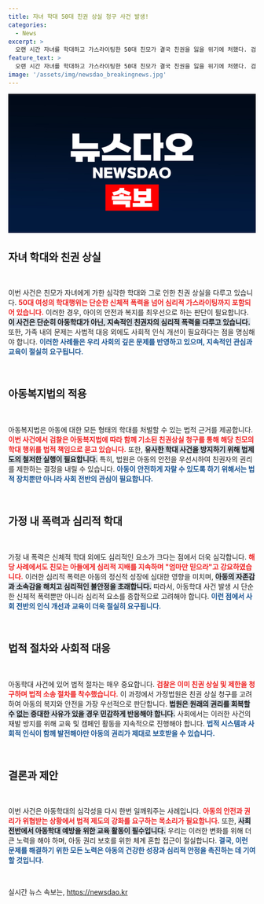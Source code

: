 ```yaml
---
title: 자녀 학대 50대 친권 상실 청구 사건 발생!
categories:
  - News
excerpt: >
  오랜 시간 자녀를 학대하고 가스라이팅한 50대 친모가 결국 친권을 잃을 위기에 처했다. 검찰의 충격적인 수사 결과가 드러나며 그녀의 폐쇄적인 양육 환경과 심각한 폭력이 밝혀졌다. 클릭해 자세한 이야기를 확인하세요!
feature_text: >
  오랜 시간 자녀를 학대하고 가스라이팅한 50대 친모가 결국 친권을 잃을 위기에 처했다. 검찰의 충격적인 수사 결과가 드러나며 그녀의 폐쇄적인 양육 환경과 심각한 폭력이 밝혀졌다. 클릭해 자세한 이야기를 확인하세요!
image: '/assets/img/newsdao_breakingnews.jpg'
---
```


<p><img src="/assets/img/newsdao_breakingnews.jpg" alt="ontimetimes 속보" /></p>

<h2 data-ke-size="size26">자녀 학대와 친권 상실</h2>

<p data-ke-size="size16">&nbsp;</p>

<p>이번 사건은 친모가 자녀에게 가한 심각한 학대와 그로 인한 친권 상실을 다루고 있습니다. <b><span style="color: #ee2323;">50대 여성의 학대행위는 단순한 신체적 폭력을 넘어 심리적 가스라이팅까지 포함되어 있습니다.</span></b> 이러한 경우, 아이의 안전과 복지를 최우선으로 하는 판단이 필요합니다. <b><span style="background-color: #21538527;">이 사건은 단순히 아동학대가 아닌, 지속적인 친권자의 심리적 폭력을 다루고 있습니다.</span></b> 또한, 가족 내의 문제는 사법적 대응 외에도 사회적 인식 개선이 필요하다는 점을 명심해야 합니다. <b><span style="color: #1a5490;">이러한 사례들은 우리 사회의 깊은 문제를 반영하고 있으며, 지속적인 관심과 교육이 절실히 요구됩니다.</span></b></p>

<p data-ke-size="size16">&nbsp;</p>

<h2 data-ke-size="size26">아동복지법의 적용</h2>

<p data-ke-size="size16">&nbsp;</p>

<p>아동복지법은 아동에 대한 모든 형태의 학대를 처벌할 수 있는 법적 근거를 제공합니다. <b><span style="color: #ee2323;">이번 사건에서 검찰은 아동복지법에 따라 함께 기소된 친권상실 청구를 통해 해당 친모의 학대 행위를 법적 책임으로 묻고 있습니다.</span></b> 또한, <b><span style="background-color: #21538527;">유사한 학대 사건을 방지하기 위해 법제도의 철저한 실행이 필요합니다.</span></b> 특히, 법원은 아동의 안전을 우선시하여 친권자의 권리를 제한하는 결정을 내릴 수 있습니다. <b><span style="color: #1a5490;">아동이 안전하게 자랄 수 있도록 하기 위해서는 법적 장치뿐만 아니라 사회 전반의 관심이 필요합니다.</span></b></p>

<p data-ke-size="size16">&nbsp;</p>

<h2 data-ke-size="size26">가정 내 폭력과 심리적 학대</h2>

<p data-ke-size="size16">&nbsp;</p>

<p>가정 내 폭력은 신체적 학대 외에도 심리적인 요소가 크다는 점에서 더욱 심각합니다. <b><span style="color: #ee2323;">해당 사례에서도 친모는 아들에게 심리적 지배를 지속하며 "엄마만 믿으라"고 강요하였습니다.</span></b> 이러한 심리적 폭력은 아동의 정신적 성장에 심대한 영향을 미치며, <b><span style="background-color: #21538527;">아동의 자존감과 소속감을 해치고 심리적인 불안정을 초래합니다.</span></b> 따라서, 아동학대 사건 발생 시 단순한 신체적 폭력뿐만 아니라 심리적 요소를 종합적으로 고려해야 합니다. <b><span style="color: #1a5490;">이런 점에서 사회 전반의 인식 개선과 교육이 더욱 절실히 요구됩니다.</span></b></p>

<p data-ke-size="size16">&nbsp;</p>

<h2 data-ke-size="size26">법적 절차와 사회적 대응</h2>

<p data-ke-size="size16">&nbsp;</p>

<p>아동학대 사건에 있어 법적 절차는 매우 중요합니다. <b><span style="color: #ee2323;">검찰은 이미 친권 상실 및 제한을 청구하며 법적 소송 절차를 착수했습니다.</span></b> 이 과정에서 가정법원은 친권 상실 청구를 고려하여 아동의 복지와 안전을 가장 우선적으로 판단합니다. <b><span style="background-color: #21538527;">법원은 원래의 권리를 회복할 수 없는 중대한 사유가 있을 경우 민감하게 반응해야 합니다.</span></b> 사회에서는 이러한 사건의 재발 방지를 위해 교육 및 캠페인 활동을 지속적으로 진행해야 합니다. <b><span style="color: #1a5490;">법적 시스템과 사회적 인식이 함께 발전해야만 아동의 권리가 제대로 보호받을 수 있습니다.</span></b></p>

<p data-ke-size="size16">&nbsp;</p>

<h2 data-ke-size="size26">결론과 제안</h2>

<p data-ke-size="size16">&nbsp;</p>

<p>이번 사건은 아동학대의 심각성을 다시 한번 일깨워주는 사례입니다. <b><span style="color: #ee2323;">아동의 안전과 권리가 위협받는 상황에서 법적 제도의 강화를 요구하는 목소리가 필요합니다.</span></b> 또한, <b><span style="background-color: #21538527;">사회 전반에서 아동학대 예방을 위한 교육 활동이 필수입니다.</span></b> 우리는 이러한 변화를 위해 더 큰 노력을 해야 하며, 아동 권리 보호를 위한 체계 혼합 접근이 절실합니다. <b><span style="color: #1a5490;">결국, 이런 문제를 해결하기 위한 모든 노력은 아동의 건강한 성장과 심리적 안정을 촉진하는 데 기여할 것입니다.</span></b></p>

<p data-ke-size="size16">&nbsp;</p>
실시간 뉴스 속보는, <a href="https://newsdao.kr" rel="dofollow">https://newsdao.kr</a>


